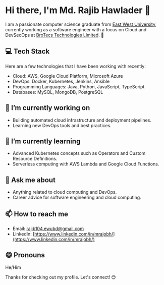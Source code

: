 # Hi there, I'm Md. Rajib Hawlader 👋

I am a passionate computer science graduate from <a href="https://ewubd.edu">East West University</a>, currently working as a software engineer with a focus on Cloud and DevSecOps at <a href="https://brotecs.com">BroTecs Technologies Limited</a>. 🚀

## 💻 Tech Stack

Here are a few technologies that I have been working with recently:

* Cloud: AWS, Google Cloud Platform, Microsoft Azure
* DevOps: Docker, Kubernetes, Jenkins, Ansible
* Programming Languages: Java, Python, JavaScript, TypeScript
* Databases: MySQL, MongoDB, PostgreSQL

## 🔭 I’m currently working on

- Building automated cloud infrastructure and deployment pipelines.
- Learning new DevOps tools and best practices.

## 🌱 I’m currently learning

- Advanced Kubernetes concepts such as Operators and Custom Resource Definitions.
- Serverless computing with AWS Lambda and Google Cloud Functions.

## 💬 Ask me about

- Anything related to cloud computing and DevOps.
- Career advice for software engineering and cloud computing.

## 📫 How to reach me

- Email: rajib104.ewubd@gmail.com
- LinkedIn: [https://www.linkedin.com/in/mrajobh/](https://www.linkedin.com/in/mrajobh/)

## 😄 Pronouns

He/Him

Thanks for checking out my profile. Let's connect! 😊
